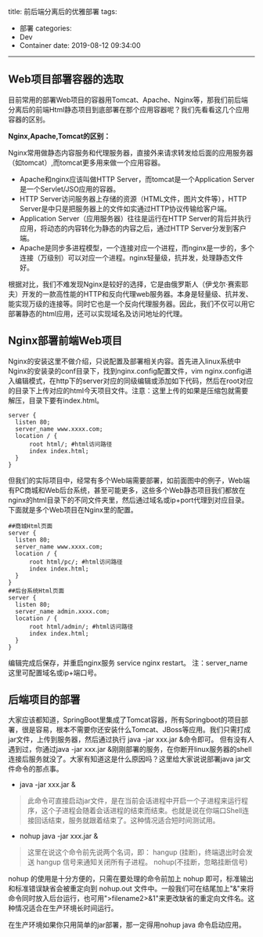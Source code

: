 title: 前后端分离后的优雅部署
tags:
  - 部署
categories:
  - Dev
  - Container
date: 2019-08-12 09:34:00

---

<!-- more -->

## Web项目部署容器的选取

目前常用的部署Web项目的容器用Tomcat、Apache、Nginx等，那我们前后端分离后的前端Html静态项目到底部署在那个应用容器呢？我们先看看这几个应用容器的区别。

**Nginx,Apache,Tomcat的区别：**

Nginx常用做静态内容服务和代理服务器，直接外来请求转发给后面的应用服务器（如tomcat）,而tomcat更多用来做一个应用容器。

* Apache和nginx应该叫做HTTP Server，而tomcat是一个Application Server是一个Servlet/JSO应用的容器。
* HTTP Server访问服务器上存储的资源（HTML文件，图片文件等），HTTP Server是中只是把服务器上的文件如实通过HTTP协议传输给客户端。
* Application Server（应用服务器）往往是运行在HTTP Server的背后并执行应用，将动态的内容转化为静态的内容之后，通过HTTP Server分发到客户端。
* Apache是同步多进程模型，一个连接对应一个进程，而nginx是一步的，多个连接（万级别）可以对应一个进程。nginx轻量级，抗并发，处理静态文件好。

根据对比，我们不难发现Nginx是较好的选择，它是由俄罗斯人（伊戈尔·赛索耶夫）开发的一款高性能的HTTP和反向代理web服务器。本身是轻量级、抗并发、能实现万级的连接等。同时它也是一个反向代理服务器。因此，我们不仅可以用它部署静态的html应用，还可以实现域名及访问地址的代理。

## Nginx部署前端Web项目

Nginx的安装这里不做介绍，只说配置及部署相关内容。首先进入linux系统中Nginx的安装录的conf目录下，找到nginx.config配置文件，vim nginx.config进入编辑模式，在http下的server对应的同级编辑或添加如下代码，然后在root对应的目录下上传对应的html今天项目文件。注意：这里上传的如果是压缩包就需要解压，目录下要有index.html。
```
server {
  listen 80;
  server_name www.xxxx.com;
  location / {
      root html/; #html访问路径  
      index index.html;
  }
}
```
但我们的实际项目中，经常有多个Web端需要部署，如前面图中的例子，Web端有PC商城和Web后台系统，甚至可能更多，这些多个Web静态项目我们都放在nginx的html目录下的不同文件夹里，然后通过域名或ip+port代理到对应目录。下面就是多个Web项目在Nginx里的配置。
```
##商城Html页面
server {
  listen 80;
  server_name www.xxxx.com;
  location / {
      root html/pc/; #html访问路径  
      index index.html;
  }
}
##后台系统Html页面
server {
  listen 80;
  server_name admin.xxxx.com;
  location / {
      root html/admin/; #html访问路径  
      index index.html;
  }
}
```
编辑完成后保存，并重启nginx服务 service nginx restart。
注：server_name 这里可配置域名或ip+端口号。

## 后端项目的部署

大家应该都知道，SpringBoot里集成了Tomcat容器，所有Springboot的项目部署，很是容易，根本不需要你还安装什么Tomcat、JBoss等应用。我们只需打成jar文件，上传到服务器，然后通过执行
java -jar xxx.jar &命令即可。
但有没有人遇到过，你通过java -jar xxx.jar &刚刚部署的服务，在你断开linux服务器的shell连接后服务就没了。大家有知道这是什么原因吗？这里给大家说说部署java jar文件命令的那点事。
* java -jar xxx.jar &
>此命令可直接启动jar文件，是在当前会话进程中开启一个子进程来运行程序，这个子进程会随着会话进程的结束而结束。也就是说在你端口Shell连接回话结束，服务就跟着结束了。这种情况适合短时间测试用。

* nohup java -jar xxx.jar &
>这里在说这个命令前先说两个名词，即：
hangup (挂断)，终端退出时会发送 hangup 信号来通知关闭所有子进程。
nohup(不挂断，忽略挂断信号)

nohup 的使用是十分方便的，只需在要处理的命令前加上 nohup 即可，标准输出和标准错误缺省会被重定向到 nohup.out 文件中。一般我们可在结尾加上"&"来将命令同时放入后台运行，也可用">filename2>&1"来更改缺省的重定向文件名。这种情况适合在生产环境长时间运行。

在生产环境如果你只用简单的jar部署，那一定得用nohup java 命令启动应用。